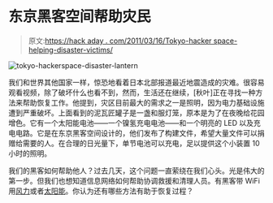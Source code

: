 # 东京黑客空间帮助灾民

> 原文:[https://hack aday . com/2011/03/16/Tokyo-hacker space-helping-disaster-victims/](https://hackaday.com/2011/03/16/tokyo-hackerspace-helping-disaster-victims/)

![](../Images/da77e8d3cafe8dc42aaf7b317e1257d3.png "tokyo-hackerspace-disaster-lantern")

我们和世界其他国家一样，惊恐地看着日本北部报道最近地震造成的灾难。很容易观看视频，除了破坏什么也看不到，然而，生活还在继续，[秋叶]正在寻找一种方法来帮助恢复工作。他提到，灾区目前最大的需求之一是照明，因为电力基础设施遭到严重破坏。上面看到的泥瓦匠罐子是一盏和服灯笼，原本是为了在夜晚给花园增色。它有一个太阳能电池——一个镍氢充电电池——和一个明亮的 LED 以及充电电路。它是在东京黑客空间设计的，他们发布了构建文件，希望大量文件可以捐赠给需要的人。在合理的日光量下，单节电池可以充电，足以提供这个小装置 10 小时的照明。

我们的黑客如何帮助他人？过去几天，这个问题一直萦绕在我们心头。光是伟大的第一步。但我们也想知道信息网络如何帮助协调救援和清理人员。有黑客带 WiFi 用[风力](http://hackaday.com/2010/07/20/wifi-hotspot-powered-by-wind-turbine-and-solar-panel/)或者[太阳能](http://hackaday.com/2010/10/06/solar-powered-wifi-repeater/)。你认为还有哪些方法有助于恢复过程？